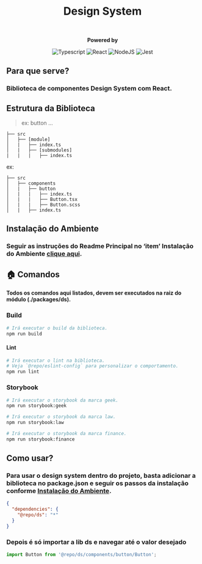 <div style="text-align: center;">
    <h1>Design System</h1>
    <br/>
<p>
    <strong>Powered by</strong>

![Typescript](https://img.shields.io/badge/typescript-%23323330.svg?style=falt&logo=typescript&logoColor=%233178C6)
![React](https://img.shields.io/badge/react-2C8EBB.svg?style=falt&logo=react&logoColor=white)
![NodeJS](https://img.shields.io/badge/node.js-6DA55F?style=falt&logo=node.js&logoColor=white)
![Jest](https://img.shields.io/badge/jest-C53d15.svg?style=falt&logo=jest&logoColor=white)
</p>
</div>

## Para que serve?
### Biblioteca de componentes Design System com React.

## Estrutura da Biblioteca
> ex: button ...

```
├── src
│   ├── [module]
│   |   ├── index.ts
│   |   ├── [submodules]
|   |   |   ├── index.ts
```
ex:
```
├── src
│   ├── components
│   |   ├── button
│   |   |   ├── index.ts
│   |   |   ├── Button.tsx
│   |   |   ├── Button.scss
│   |   ├── index.ts
```

## Instalação do Ambiente
### Seguir as instruções do Readme Principal no ‘item’ Instalação do Ambiente [clique aqui](../../README.md).

## 🏠  Comandos
#### Todos os comandos aqui listados, devem ser executados na raiz do módulo (./packages/ds).

### Build
```bash
# Irá executar o build da biblioteca.
npm run build
```

#### Lint

```bash
# Irá executar o lint na biblioteca.
# Veja `@repo/eslint-config` para personalizar o comportamento.
npm run lint
```

### Storybook
```bash
# Irá executar o storybook da marca geek.
npm run storybook:geek

# Irá executar o storybook da marca law.
npm run storybook:law

# Irá executar o storybook da marca finance.
npm run storybook:finance
```

## Como usar?
### Para usar o design system dentro do projeto, basta adicionar a biblioteca no package.json e seguir os passos da instalação conforme [Instalação do Ambiente](#instalação-do-ambiente).
```json
{
  "dependencies": {
    "@repo/ds": "*"
  }      
}
```
### Depois é só importar a lib ds e navegar até o valor desejado
```typescript
import Button from '@repo/ds/components/button/Button';
```